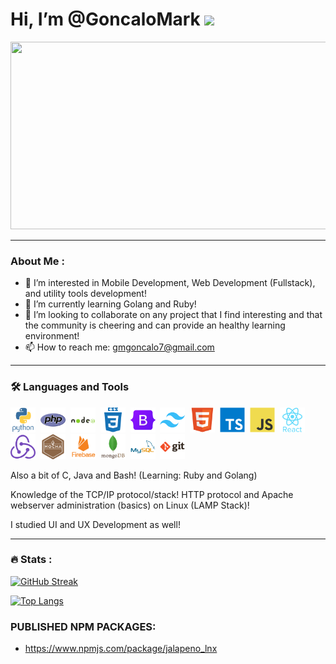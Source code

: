 <h1>
  Hi, I’m @GoncaloMark
  <img src="https://media.giphy.com/media/hvRJCLFzcasrR4ia7z/giphy.gif" width="30px"/>
</h1>

<div align="center">
  <img src="https://media.giphy.com/media/dWesBcTLavkZuG35MI/giphy.gif" width="600" height="300"/>
</div>

---
### About Me :

- 👀 I’m interested in Mobile Development, Web Development (Fullstack), and utility tools development!
- 🌱 I’m currently learning Golang and Ruby!
- 💞️ I’m looking to collaborate on any project that I find interesting and that the community is cheering and can provide an healthy learning environment!
- 📫 How to reach me: gmgoncalo7@gmail.com
---
### :hammer_and_wrench: Languages and Tools

<div>
  <img src="https://github.com/devicons/devicon/blob/master/icons/python/python-original-wordmark.svg" title="Python" alt="Python" width="40" height="40"/>&nbsp;
  <img src="https://github.com/devicons/devicon/blob/master/icons/php/php-original.svg" title="PHP" alt="PHP" width="40" height="40"/>&nbsp;
   <img src="https://github.com/devicons/devicon/blob/master/icons/nodejs/nodejs-original-wordmark.svg" title="NodeJS" alt="NodeJS" width="40" height="40"/>&nbsp;
  <img src="https://github.com/devicons/devicon/blob/master/icons/css3/css3-plain-wordmark.svg"  title="CSS3" alt="CSS" width="40" height="40"/>&nbsp;
  <img src="https://github.com/devicons/devicon/blob/master/icons/bootstrap/bootstrap-original.svg" title="Bootstrap" alt="Bootstrap" width="40" height="40"/>&nbsp;
  <img src="https://github.com/devicons/devicon/blob/master/icons/tailwindcss/tailwindcss-plain.svg" title="TailwindCSS" alt="TailwindCSS" width="40" height="40"/>&nbsp;
  <img src="https://github.com/devicons/devicon/blob/master/icons/html5/html5-original.svg" title="HTML5" alt="HTML" width="40" height="40"/>&nbsp;
  <img src="https://github.com/devicons/devicon/blob/master/icons/typescript/typescript-original.svg" title="TypeScript" alt="TypeScript" width="40" height="40"/>&nbsp;
  <img src="https://github.com/devicons/devicon/blob/master/icons/javascript/javascript-original.svg" title="JavaScript" alt="JavaScript" width="40" height="40"/>&nbsp;
  <img src="https://github.com/devicons/devicon/blob/master/icons/react/react-original-wordmark.svg" title="React" alt="React" width="40" height="40"/>&nbsp;
  <img src="https://github.com/devicons/devicon/blob/master/icons/redux/redux-original.svg" title="Redux" alt="Redux " width="40" height="40"/>&nbsp;
  <img src="https://github.com/devicons/devicon/blob/master/icons/mocha/mocha-plain.svg" title="Mocha" alt="Mocha " width="40" height="40"/>&nbsp;
  <img src="https://github.com/devicons/devicon/blob/master/icons/firebase/firebase-plain-wordmark.svg" title="Firebase" alt="Firebase" width="40" height="40"/>&nbsp;
  <img src="https://github.com/devicons/devicon/blob/master/icons/mongodb/mongodb-original-wordmark.svg" title="MongoDB"  alt="MongoDB" width="40" height="40"/>&nbsp;
  <img src="https://github.com/devicons/devicon/blob/master/icons/mysql/mysql-original-wordmark.svg" title="MySQL"  alt="MySQL" width="40" height="40"/>&nbsp;
  <img src="https://github.com/devicons/devicon/blob/master/icons/git/git-original-wordmark.svg" title="Git" **alt="Git" width="40" height="40"/>
</div>

Also a bit of C, Java and Bash! (Learning: Ruby and Golang)

Knowledge of the TCP/IP protocol/stack! HTTP protocol and Apache webserver administration (basics) on Linux (LAMP Stack)!

I studied UI and UX Development as well!

---
### :fire: Stats :
[![GitHub Streak](http://github-readme-streak-stats.herokuapp.com?user=GoncaloMark&theme=dark&background=000000)](https://git.io/streak-stats)

[![Top Langs](https://github-readme-stats.vercel.app/api/top-langs/?username=GoncaloMark&theme=tokyonight&layout=compact)](https://github.com/GoncaloMark/github-readme-stats)

### PUBLISHED NPM PACKAGES:
  - https://www.npmjs.com/package/jalapeno_lnx
